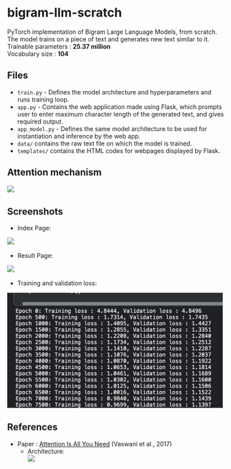 # bigram-llm-scratch

PyTorch implementation of Bigram Large Language Models, from scratch.
The model trains on a piece of text and generates new text similar to it.<br/>
Trainable parameters : <b>25.37 million</b><br/>
Vocabulary size : <b>104</b>

## Files
- ```train.py``` - Defines the model architecture and hyperparameters and runs training loop.
- ```app.py``` - Contains the web application made using Flask, which prompts user to enter maximum character length of the generated text, and gives required output.
- ```app_model.py``` - Defines the same model architecture to be used for instantiation and inference by the web app.
- ```data/``` contains the raw text file on which the model is trained.
- ```templates/``` contains the HTML codes for webpages displayed by Flask.

## Attention mechanism
<img width="300" src="https://miro.medium.com/v2/resize:fit:1270/1*LpDpZojgoKTPBBt8wdC4nQ.png">

## Screenshots
- Index Page:<br/>
<img width="500" src="./index_screen.png">

- Result Page:<br/>
<img width="500" src="./result_screen.png">

- Training and validation loss: <br/>
<img width="500" src="./train_val_loss.png">


## References 
- Paper : [Attention Is All You Need](https://arxiv.org/abs/1706.03762) (Vaswani et al., 2017)
    -  Architecture: <br/> <img width="200" src="https://machinelearningmastery.com/wp-content/uploads/2021/08/attention_research_1.png"> 

